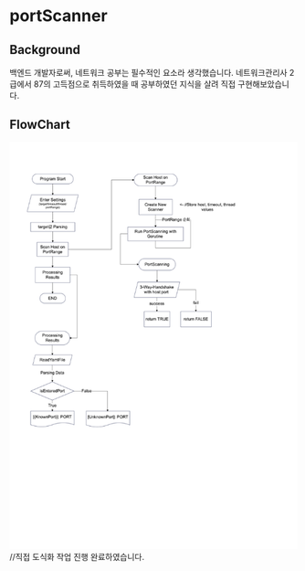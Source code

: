 # portScanner

## **Background**
 백엔드 개발자로써, 네트워크 공부는 필수적인 요소라 생각했습니다. 네트워크관리사 2급에서 87의 고득점으로 취득하였을 때 공부하였던 지식을 살려 직접 구현해보았습니다.

## **FlowChart**

![flowchart](https://github.com/qj0r9j0vc2/port_scanner/blob/main/portScannerFlowChart.png)
//직접 도식화 작업 진행 완료하였습니다.
